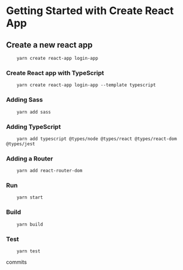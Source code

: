 # Getting Started with Create React App

## Create a new react app 
```ssh
    yarn create react-app login-app
```
### Create React app with TypeScript
```ssh
    yarn create react-app login-app --template typescript
```
### Adding Sass 
```ssh
    yarn add sass
```
### Adding TypeScript
```ssh
    yarn add typescript @types/node @types/react @types/react-dom @types/jest
```
### Adding a Router
```ssh
    yarn add react-router-dom
```
### Run
```ssh
    yarn start
```
### Build
```ssh
    yarn build
```
### Test
```ssh
    yarn test
```
commits
